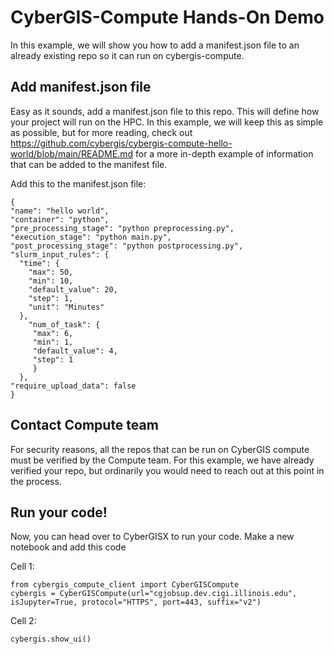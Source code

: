 # CyberGIS-Compute Hands-On Demo
In this example, we will show you how to add a manifest.json file to an already existing repo so it can run on cybergis-compute.

## Add manifest.json file
Easy as it sounds, add a manifest.json file to this repo. This will define how your project will run on the HPC. In this example, we will keep this as simple as possible, but for more reading, check out https://github.com/cybergis/cybergis-compute-hello-world/blob/main/README.md for a more in-depth example of information that can be added to the manifest file.

Add this to the manifest.json file:
```
{
"name": "hello world",
"container": "python",
"pre_processing_stage": "python preprocessing.py",
"execution_stage": "python main.py",
"post_processing_stage": "python postprocessing.py",
"slurm_input_rules": {
  "time": {
    "max": 50,
    "min": 10,
    "default_value": 20,
    "step": 1,
    "unit": "Minutes"
  },
    "num_of_task": {
     "max": 6,
     "min": 1,
     "default_value": 4,
     "step": 1
     }
  },
"require_upload_data": false
}
```

## Contact Compute team
For security reasons, all the repos that can be run on CyberGIS compute must be verified by the Compute team. For this example, we have already verified your repo, but ordinarily you would need to reach out at this point in the process.

## Run your code!
Now, you can head over to CyberGISX to run your code. Make a new notebook and add this code

Cell 1:
```
from cybergis_compute_client import CyberGISCompute
cybergis = CyberGISCompute(url="cgjobsup.dev.cigi.illinois.edu", isJupyter=True, protocol="HTTPS", port=443, suffix="v2")
```
Cell 2:
```
cybergis.show_ui()
```

